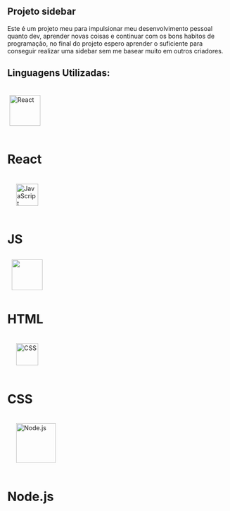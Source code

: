 ## Projeto sidebar

Este é um projeto meu para impulsionar meu desenvolvimento pessoal quanto dev, aprender novas coisas e continuar com os bons habitos de programação, no final do projeto espero aprender o suficiente para conseguir realizar uma sidebar sem me basear muito em outros criadores.

## Linguagens Utilizadas:


<img src="https://upload.wikimedia.org/wikipedia/commons/a/a7/React-icon.svg" alt="React" width="70" style="padding:20px 5px"/> <h1>React</h1>
<img src="https://upload.wikimedia.org/wikipedia/commons/6/6a/JavaScript-logo.png" alt="JavaScript" width="50" style="padding:20px" /><h1>JS</h1>
<img src='https://upload.wikimedia.org/wikipedia/commons/6/61/HTML5_logo_and_wordmark.svg' width="70" style="padding:10px">
<h1>HTML</h1>
<img src="https://upload.wikimedia.org/wikipedia/commons/d/d5/CSS3_logo_and_wordmark.svg" alt="CSS" width="50" style="padding:20px" /><h1>CSS</h1>
<img src="https://upload.wikimedia.org/wikipedia/commons/d/d9/Node.js_logo.svg" alt="Node.js" width="90" style="padding:20px" /><h1>Node.js</h1>
